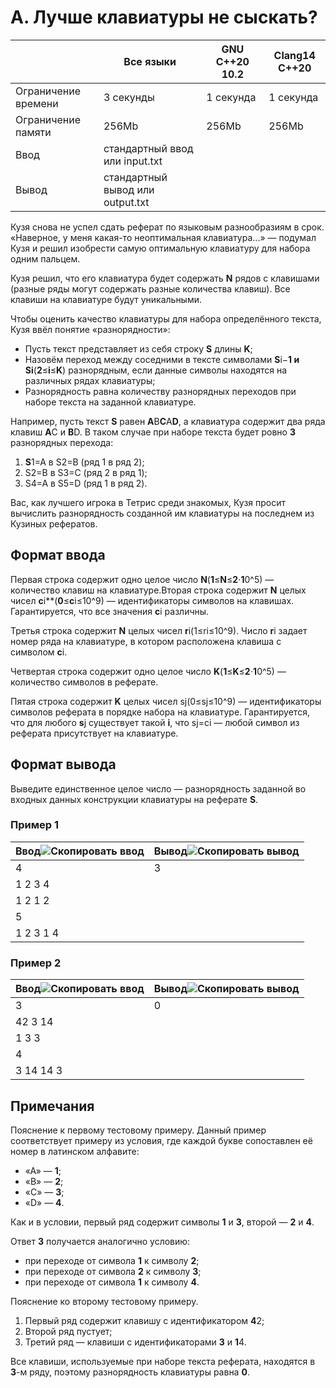# A. Лучше клавиатуры не сыскать?


|                                       | Все языки                                   | GNU C++20 10.2   | Clang14 C++20    |
| ------------------------------------- | --------------------------------------------------- | ---------------- | ---------------- |
| Ограничение времени | 3 секунды                                    | 1 секунда | 1 секунда |
| Ограничение памяти   | 256Mb                                               | 256Mb            | 256Mb            |
| Ввод                              | стандартный ввод или input.txt    |                  |                  |
| Вывод                            | стандартный вывод или output.txt |                  |                  |

Кузя снова не успел сдать реферат по языковым разнообразиям в срок. «Наверное, у меня какая-то неоптимальная клавиатура...» — подумал Кузя и решил изобрести самую оптимальную клавиатуру для набора одним пальцем.

Кузя решил, что его клавиатура будет содержать **N** рядов с клавишами (разные ряды могут содержать разные количества клавиш). Все клавиши на клавиатуре будут уникальными.

Чтобы оценить качество клавиатуры для набора определённого текста, Кузя ввёл понятие «разнорядности»:

* Пусть текст представляет из себя строку **S** длины **K**;
* Назовём переход между соседними в тексте символами **S**i−**1 и **S**i**(**2**≤**i**≤**K**) разнорядным, если данные символы находятся на различных рядах клавиатуры;
* Разнорядность равна количеству разнорядных переходов при наборе текста на заданной клавиатуре.

Например, пусть текст **S** равен **A**B**C**A**D**, а клавиатура содержит два ряда клавиш **A**C и **B**D. В таком случае при наборе текста будет ровно **3** разнорядных перехода:

1. **S**1=A в S2=B (ряд 1 в ряд 2);
2. S2=B в S3=C (ряд 2 в ряд 1);
3. S4=A в S5=D (ряд 1 в ряд 2).

Вас, как лучшего игрока в Тетрис среди знакомых, Кузя просит вычислить разнорядность созданной им клавиатуры на последнем из Кузиных рефератов.

## Формат ввода

Первая строка содержит одно целое число **N**(**1**≤**N**≤**2**⋅**1**0^5) — количество клавиш на клавиатуре.Вторая строка содержит **N** целых чисел **c**i**(**0**≤**c**i≤10^9) — идентификаторы символов на клавишах. Гарантируется, что все значения **c**i различны.

Третья строка содержит **N** целых чисел **r**i(1≤ri≤10^9). Число **r**i задает номер ряда на клавиатуре, в котором расположена клавиша с символом **c**i.

Четвертая строка содержит одно целое число **K**(**1**≤**K**≤**2**⋅**1**0^5) — количество символов в реферате.

Пятая строка содержит **K** целых чисел sj(0≤sj≤10^9) — идентификаторы символов реферата в порядке набора на клавиатуре. Гарантируется, что для любого **s**j существует такой **i**, что sj=ci — любой символ из реферата присутствует на клавиатуре.

## Формат вывода

Выведите единственное целое число — разнорядность заданной во входных данных конструкции клавиатуры на реферате **S**.

### Пример 1


| Ввод![Скопировать ввод](https://yastatic.net/lego/_/La6qi18Z8LwgnZdsAr1qy1GwCwo.gif) | Вывод![Скопировать вывод](https://yastatic.net/lego/_/La6qi18Z8LwgnZdsAr1qy1GwCwo.gif) |
| ------------------------------------------------------------------------------------------------------- | ----------------------------------------------------------------------------------------------------------- |
| 4                                                                                                       | 3                                                                                                           |
| 1 2 3 4                                                                                                 |                                                                                                             |
| 1 2 1 2                                                                                                 |                                                                                                             |
| 5                                                                                                       |                                                                                                             |
| 1 2 3 1 4                                                                                               |                                                                                                             |

### Пример 2


| Ввод![Скопировать ввод](https://yastatic.net/lego/_/La6qi18Z8LwgnZdsAr1qy1GwCwo.gif) | Вывод![Скопировать вывод](https://yastatic.net/lego/_/La6qi18Z8LwgnZdsAr1qy1GwCwo.gif) |
| ------------------------------------------------------------------------------------------------------- | ----------------------------------------------------------------------------------------------------------- |
| 3                                                                                                       | 0                                                                                                           |
| 42 3 14                                                                                                 |                                                                                                             |
| 1 3 3                                                                                                   |                                                                                                             |
| 4                                                                                                       |                                                                                                             |
| 3 14 14 3                                                                                               |                                                                                                             |

## Примечания

Пояснение к первому тестовому примеру. Данный пример соответствует примеру из условия, где каждой букве сопоставлен её номер в латинском алфавите:

* «A» — **1**;
* «B» — **2**;
* «C» — **3**;
* «D» — **4**.

Как и в условии, первый ряд содержит символы **1** и **3**, второй — **2** и **4**.

Ответ **3** получается аналогично условию:

* при переходе от символа **1** к символу **2**;
* при переходе от символа **2** к символу **3**;
* при переходе от символа **1** к символу **4**.

Пояснение ко второму тестовому примеру.

1. Первый ряд содержит клавишу с идентификатором **4**2;
2. Второй ряд пустует;
3. Третий ряд — клавиши с идентификаторами **3** и **1**4.

Все клавиши, используемые при наборе текста реферата, находятся в **3**-м ряду, поэтому разнорядность клавиатуры равна **0**.
